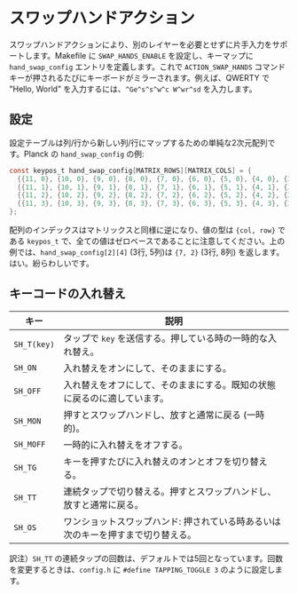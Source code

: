 # スワップハンドアクション

<!---
  original document: 0.8.177:docs/feature_swap_hands.md
  git diff 0.8.177 HEAD -- docs/feature_swap_hands.md | cat
-->

スワップハンドアクションにより、別のレイヤーを必要とせずに片手入力をサポートします。Makefile に `SWAP_HANDS_ENABLE` を設定し、キーマップに `hand_swap_config` エントリを定義します。これで `ACTION_SWAP_HANDS` コマンドキーが押されるたびにキーボードがミラーされます。例えば、QWERTY で "Hello, World" を入力するには、`^Ge^s^s^w^c W^wr^sd` を入力します。

## 設定

設定テーブルは列/行から新しい列/行にマップするための単純な2次元配列です。Planck の `hand_swap_config` の例:

```C
const keypos_t hand_swap_config[MATRIX_ROWS][MATRIX_COLS] = {
  {{11, 0}, {10, 0}, {9, 0}, {8, 0}, {7, 0}, {6, 0}, {5, 0}, {4, 0}, {3, 0}, {2, 0}, {1, 0}, {0, 0}},
  {{11, 1}, {10, 1}, {9, 1}, {8, 1}, {7, 1}, {6, 1}, {5, 1}, {4, 1}, {3, 1}, {2, 1}, {1, 1}, {0, 1}},
  {{11, 2}, {10, 2}, {9, 2}, {8, 2}, {7, 2}, {6, 2}, {5, 2}, {4, 2}, {3, 2}, {2, 2}, {1, 2}, {0, 2}},
  {{11, 3}, {10, 3}, {9, 3}, {8, 3}, {7, 3}, {6, 3}, {5, 3}, {4, 3}, {3, 3}, {2, 3}, {1, 3}, {0, 3}},
};
```

配列のインデックスはマトリックスと同様に逆になり、値の型は `{col, row}` である `keypos_t` で、全ての値はゼロベースであることに注意してください。上の例では、`hand_swap_config[2][4]` (3行, 5列)は `{7, 2}` (3行, 8列) を返します。はい。紛らわしいです。

## キーコードの入れ替え

| キー | 説明 |
|-----------|-------------------------------------------------------------------------|
| `SH_T(key)` | タップで `key` を送信する。押している時の一時的な入れ替え。 |
| `SH_ON` | 入れ替えをオンにして、そのままにする。 |
| `SH_OFF` | 入れ替えをオフにして、そのままにする。既知の状態に戻るのに適しています。 |
| `SH_MON` | 押すとスワップハンドし、放すと通常に戻る (一時的)。 |
| `SH_MOFF` | 一時的に入れ替えをオフする。 |
| `SH_TG` | キーを押すたびに入れ替えのオンとオフを切り替える。 |
| `SH_TT` | 連続タップで切り替える。押すとスワップハンドし、放すと通常に戻る。 |
| `SH_OS` | ワンショットスワップハンド: 押されている時あるいは次のキーを押すまで切り替える。 |
訳注）`SH_TT` の連続タップの回数は、デフォルトでは5回となっています。回数を変更するときは、`config.h` に `#define TAPPING_TOGGLE 3` のように設定します。
